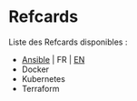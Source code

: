 # Refcards

Liste des Refcards disponibles :
* [Ansible](ansible) | FR | [EN](ansible/EN.md)
* Docker
* Kubernetes
* Terraform

